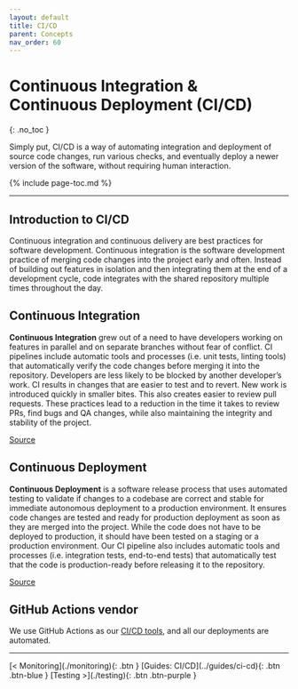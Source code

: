```yaml
---
layout: default
title: CI/CD
parent: Concepts
nav_order: 60
---
```


# Continuous Integration & Continuous Deployment (CI/CD)
{: .no_toc }

<div class="code-example" markdown="1">
Simply put, CI/CD is a way of automating integration and deployment of source code changes, run various checks, and eventually deploy a newer version of the software, without requiring human interaction.
</div>

{% include page-toc.md %}

---

## Introduction to CI/CD

Continuous integration and continuous delivery are best practices for software development. Continuous integration is the software development practice of
merging code changes into the project early and often. Instead of building out features in isolation and then integrating them at the end of a development
cycle, code integrates with the shared repository multiple times throughout the day.

## Continuous Integration

**Continuous Integration** grew out of a need to have developers working on features in parallel and on separate branches without fear of conflict. CI pipelines
include automatic tools and processes (i.e. unit tests, linting tools) that automatically verify the code changes before merging it into the repository.
Developers are less likely to be blocked by another developer’s work. CI results in changes that are easier to test and to revert. New work is introduced
quickly in smaller bites. This also creates easier to review pull requests. These practices lead to a reduction in the time it takes to review PRs, find bugs
and QA changes, while also maintaining the integrity and stability of the project.

[Source](https://www.atlassian.com/continuous-delivery/continuous-integration)

## Continuous Deployment

**Continuous Deployment** is a software release process that uses automated testing to validate if changes to a codebase are correct and stable for immediate
autonomous deployment to a production environment. It ensures code changes are tested and ready for production deployment as soon as they are merged into the
project. While the code does not have to be deployed to production, it should have been tested on a staging or a production environment. Our CI pipeline also
includes automatic tools and processes (i.e. integration tests, end-to-end tests) that automatically test that the code is production-ready before releasing it
to the repository.

[Source](https://www.atlassian.com/continuous-delivery/continuous-deployment)

## GitHub Actions vendor

We use GitHub Actions as our [CI/CD tools](../guides/ci-cd), and all our deployments are automated.

---

<div class="pagination-section">
    <span class="fs-4" markdown="1">
        [< Monitoring](./monitoring){: .btn }
    </span>
    <span class="fs-4" markdown="1">
        [Guides: CI/CD](../guides/ci-cd){: .btn .btn-blue }
    </span>
    <span class="fs-4" markdown="1">
        [Testing >](./testing){: .btn .btn-purple }
    </span>
</div>
